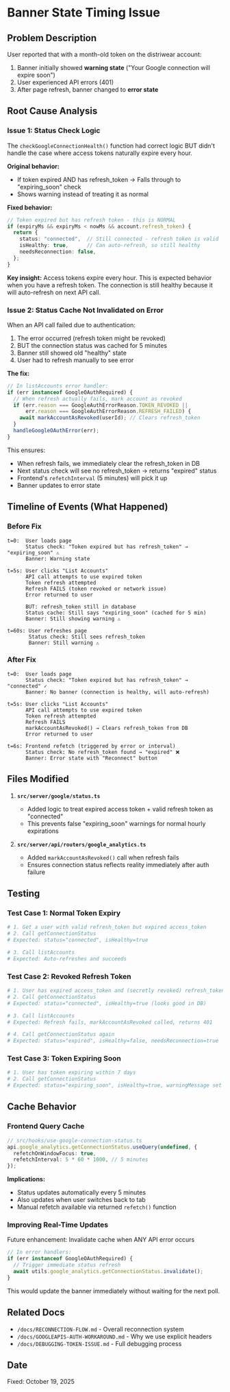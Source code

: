# Banner State Timing Issue

## Problem Description

User reported that with a month-old token on the distriwear account:
1. Banner initially showed **warning state** ("Your Google connection will expire soon")
2. User experienced API errors (401)
3. After page refresh, banner changed to **error state**

## Root Cause Analysis

### Issue 1: Status Check Logic

The `checkGoogleConnectionHealth()` function had correct logic BUT didn't handle the case where access tokens naturally expire every hour.

**Original behavior:**
- If token expired AND has refresh_token → Falls through to "expiring_soon" check
- Shows warning instead of treating it as normal

**Fixed behavior:**
```typescript
// Token expired but has refresh token - this is NORMAL
if (expiryMs && expiryMs < nowMs && account.refresh_token) {
  return {
    status: "connected",  // Still connected - refresh token is valid
    isHealthy: true,      // Can auto-refresh, so still healthy
    needsReconnection: false,
  };
}
```

**Key insight:** Access tokens expire every hour. This is expected behavior when you have a refresh token. The connection is still healthy because it will auto-refresh on next API call.

### Issue 2: Status Cache Not Invalidated on Error

When an API call failed due to authentication:
1. The error occurred (refresh token might be revoked)
2. BUT the connection status was cached for 5 minutes
3. Banner still showed old "healthy" state
4. User had to refresh manually to see error

**The fix:**
```typescript
// In listAccounts error handler:
if (err instanceof GoogleOAuthRequired) {
  // When refresh actually fails, mark account as revoked
  if (err.reason === GoogleAuthErrorReason.TOKEN_REVOKED ||
      err.reason === GoogleAuthErrorReason.REFRESH_FAILED) {
    await markAccountAsRevoked(userId); // Clears refresh_token
  }
  handleGoogleOAuthError(err);
}
```

This ensures:
- When refresh fails, we immediately clear the refresh_token in DB
- Next status check will see no refresh_token → returns "expired" status
- Frontend's `refetchInterval` (5 minutes) will pick it up
- Banner updates to error state

## Timeline of Events (What Happened)

### Before Fix

```
t=0:  User loads page
      Status check: "Token expired but has refresh_token" → "expiring_soon" ⚠️
      Banner: Warning state

t=5s: User clicks "List Accounts"
      API call attempts to use expired token
      Token refresh attempted
      Refresh FAILS (token revoked or network issue)
      Error returned to user

      BUT: refresh_token still in database
      Status cache: Still says "expiring_soon" (cached for 5 min)
      Banner: Still showing warning ⚠️

t=60s: User refreshes page
       Status check: Still sees refresh_token
       Banner: Still warning ⚠️
```

### After Fix

```
t=0:  User loads page
      Status check: "Token expired but has refresh_token" → "connected" ✓
      Banner: No banner (connection is healthy, will auto-refresh)

t=5s: User clicks "List Accounts"
      API call attempts to use expired token
      Token refresh attempted
      Refresh FAILS
      markAccountAsRevoked() → Clears refresh_token from DB
      Error returned to user

t=6s: Frontend refetch (triggered by error or interval)
      Status check: No refresh_token found → "expired" ❌
      Banner: Error state with "Reconnect" button
```

## Files Modified

1. **`src/server/google/status.ts`**
   - Added logic to treat expired access token + valid refresh token as "connected"
   - This prevents false "expiring_soon" warnings for normal hourly expirations

2. **`src/server/api/routers/google_analytics.ts`**
   - Added `markAccountAsRevoked()` call when refresh fails
   - Ensures connection status reflects reality immediately after auth failure

## Testing

### Test Case 1: Normal Token Expiry
```bash
# 1. Get a user with valid refresh_token but expired access_token
# 2. Call getConnectionStatus
# Expected: status="connected", isHealthy=true

# 3. Call listAccounts
# Expected: Auto-refreshes and succeeds
```

### Test Case 2: Revoked Refresh Token
```bash
# 1. User has expired access_token and (secretly revoked) refresh_token
# 2. Call getConnectionStatus
# Expected: status="connected", isHealthy=true (looks good in DB)

# 3. Call listAccounts
# Expected: Refresh fails, markAccountAsRevoked called, returns 401

# 4. Call getConnectionStatus again
# Expected: status="expired", isHealthy=false, needsReconnection=true
```

### Test Case 3: Token Expiring Soon
```bash
# 1. User has token expiring within 7 days
# 2. Call getConnectionStatus
# Expected: status="expiring_soon", isHealthy=true, warningMessage set
```

## Cache Behavior

### Frontend Query Cache

```typescript
// src/hooks/use-google-connection-status.ts
api.google_analytics.getConnectionStatus.useQuery(undefined, {
  refetchOnWindowFocus: true,
  refetchInterval: 5 * 60 * 1000, // 5 minutes
});
```

**Implications:**
- Status updates automatically every 5 minutes
- Also updates when user switches back to tab
- Manual refetch available via returned `refetch()` function

### Improving Real-Time Updates

Future enhancement: Invalidate cache when ANY API error occurs

```typescript
// In error handlers:
if (err instanceof GoogleOAuthRequired) {
  // Trigger immediate status refresh
  await utils.google_analytics.getConnectionStatus.invalidate();
}
```

This would update the banner immediately without waiting for the next poll.

## Related Docs

- `/docs/RECONNECTION-FLOW.md` - Overall reconnection system
- `/docs/GOOGLEAPIS-AUTH-WORKAROUND.md` - Why we use explicit headers
- `/docs/DEBUGGING-TOKEN-ISSUE.md` - Full debugging process

## Date

Fixed: October 19, 2025
